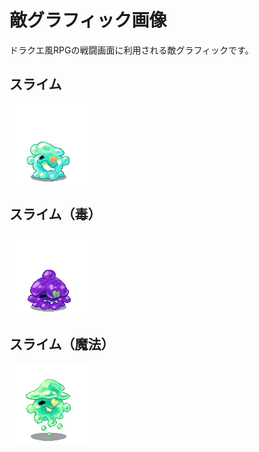 # 敵グラフィック画像

ドラクエ風RPGの戦闘画面に利用される敵グラフィックです。

## スライム

![スライム](./slime.png)

## スライム（毒）

![スライム2](./slime2.png)

## スライム（魔法）

![スライム3](./slime3.png)
